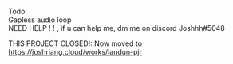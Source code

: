 Todo: <br>
Gapless audio loop <br>
NEED HELP ! ! , if u can help me, dm me on discord Joshhh#5048

THIS PROJECT CLOSED!:
Now moved to https://joshriang.cloud/works/landun-pjr
